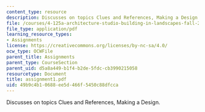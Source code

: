 ```yaml
---
content_type: resource
description: Discusses on topics Clues and References, Making a Design.
file: /courses/4-125a-architecture-studio-building-in-landscapes-fall-2005/49b9c4b10688ee5d466f5450c88dfcca_assignment1.pdf
file_type: application/pdf
learning_resource_types:
- Assignments
license: https://creativecommons.org/licenses/by-nc-sa/4.0/
ocw_type: OCWFile
parent_title: Assignments
parent_type: CourseSection
parent_uid: d5a8a449-b1f4-b2de-5fdc-cb3990215058
resourcetype: Document
title: assignment1.pdf
uid: 49b9c4b1-0688-ee5d-466f-5450c88dfcca
---
```

Discusses on topics Clues and References, Making a Design.